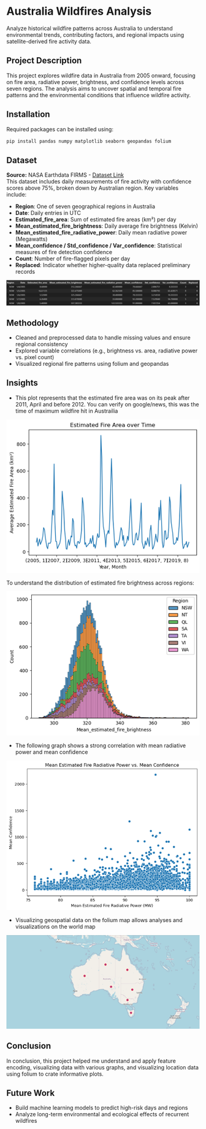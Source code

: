 # Australia Wildfires Analysis
Analyze historical wildfire patterns across Australia to understand environmental trends, contributing factors, and regional impacts using satellite-derived fire activity data.

## Project Description
This project explores wildfire data in Australia from 2005 onward, focusing on fire area, radiative power, brightness, and confidence levels across seven regions. The analysis aims to uncover spatial and temporal fire patterns and the environmental conditions that influence wildfire activity.

## Installation
Required packages can be installed using:

```bash
pip install pandas numpy matplotlib seaborn geopandas folium
```

## Dataset
**Source:** NASA Earthdata FIRMS - [Dataset Link](https://earthdata.nasa.gov/earth-observation-data/near-real-time/firms/c6-mcd14dl)  
This dataset includes daily measurements of fire activity with confidence scores above 75%, broken down by Australian region. Key variables include:

- **Region**: One of seven geographical regions in Australia  
- **Date**: Daily entries in UTC  
- **Estimated_fire_area**: Sum of estimated fire areas (km²) per day  
- **Mean_estimated_fire_brightness**: Daily average fire brightness (Kelvin)  
- **Mean_estimated_fire_radiative_power**: Daily mean radiative power (Megawatts)  
- **Mean_confidence / Std_confidence / Var_confidence**: Statistical measures of fire detection confidence  
- **Count**: Number of fire-flagged pixels per day  
- **Replaced**: Indicator whether higher-quality data replaced preliminary records

![Alt text](images/1-dataframehead.png)


## Methodology
- Cleaned and preprocessed data to handle missing values and ensure regional consistency  
- Explored variable correlations (e.g., brightness vs. area, radiative power vs. pixel count)  
- Visualized regional fire patterns using folium and geopandas  

## Insights
- This plot represents that the estimated fire area was on its peak after 2011, April and before 2012. You can verify on google/news, this was the time of maximum wildfire hit in Austrailia

![Alt text](images/5-estimated-fire-over-time-by-month-and-year.png)

To understand the distribution of estimated fire brightness across regions: 

![Alt text](images/11-stacked-distribution-of-estimated-fire-brightess-across-regions.png)

  
- The following graph shows a strong correlation with mean radiative power and mean confidence

![Alt text](images/12-correlation-between-mean-estimated-fire-radiative-power-and-mean-confidence.png)

- Visualizing geospatial data on the folium map allows analyses and visualizations on the world map

![Alt text](images/14-regions-marked-in-folium.png)

## Conclusion
In conclusion, this project helped me understand and apply feature encoding, visualizing data with various graphs, and visualizing location data using folium to crate informative plots. 

## Future Work
- Build machine learning models to predict high-risk days and regions  
- Analyze long-term environmental and ecological effects of recurrent wildfires  

